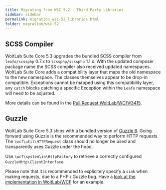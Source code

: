 ```yaml
---
title: Migrating from WSC 5.2 - Third Party Libraries
sidebar: sidebar
permalink: migration_wsc-52_libraries.html
folder: migration/wsc-52
---
```


## SCSS Compiler

WoltLab Suite Core 5.3 upgrades the bundled SCSS compiler from `leafo/scssphp` 0.7.x to `scssphp/scssphp` 1.1.x.
With the updated composer package name the SCSS compiler also received updated namespaces.
WoltLab Suite Core adds a compatibility layer that maps the old namespace to the new namespace.
The classes themselves appear to be drop-in compatible.
Exceptions cannot be mapped using this compatibility layer, any `catch` blocks catching a specific Exception within the `Leafo` namespace will need to be adjusted.

More details can be found in the [Pull Request WoltLab/WCF#3415](https://github.com/WoltLab/WCF/pull/3415).

## Guzzle

WoltLab Suite Core 5.3 ships with a bundled version of [Guzzle 6](http://docs.guzzlephp.org/en/6.5/).
Going forward using Guzzle is the recommended way to perform HTTP requests.
The `\wcf\util\HTTPRequest` class should no longer be used and transparently uses Guzzle under the hood.

Use `\wcf\system\io\HttpFactory` to retrieve a correctly configured `GuzzleHttp\ClientInterface`.

Please note that it is recommended to explicitely specify a `sink` when making requests, due to a PHP / Guzzle bug.
Have a [look at the implementation in WoltLab/WCF](https://github.com/WoltLab/WCF/blob/aa96d34130d58c150a35ebd8936f09c830ccd685/wcfsetup/install/files/lib/util/HTTPRequest.class.php#L193-L196) for an example.
